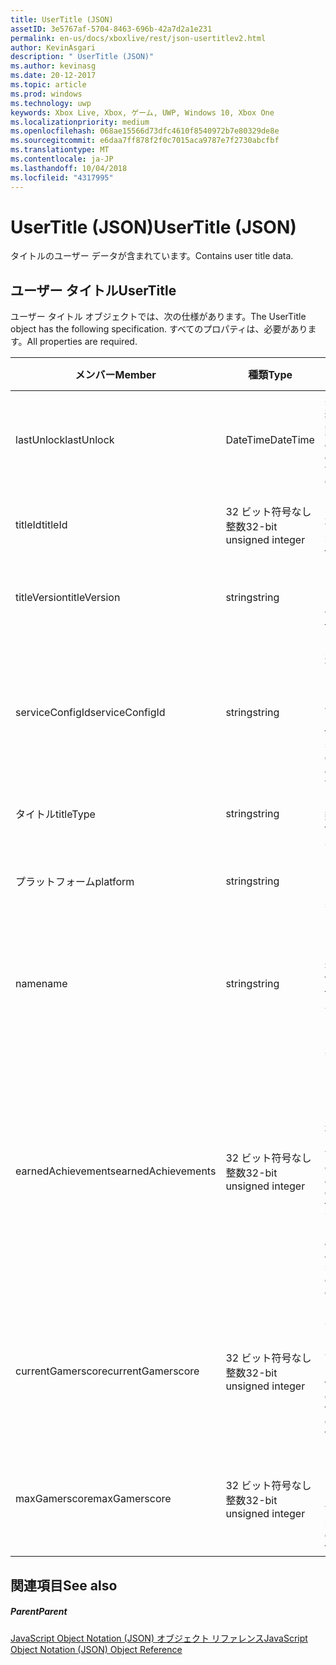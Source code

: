 ```yaml
---
title: UserTitle (JSON)
assetID: 3e5767af-5704-8463-696b-42a7d2a1e231
permalink: en-us/docs/xboxlive/rest/json-usertitlev2.html
author: KevinAsgari
description: " UserTitle (JSON)"
ms.author: kevinasg
ms.date: 20-12-2017
ms.topic: article
ms.prod: windows
ms.technology: uwp
keywords: Xbox Live, Xbox, ゲーム, UWP, Windows 10, Xbox One
ms.localizationpriority: medium
ms.openlocfilehash: 068ae15566d73dfc4610f8540972b7e80329de8e
ms.sourcegitcommit: e6daa7ff878f2f0c7015aca9787e7f2730abcfbf
ms.translationtype: MT
ms.contentlocale: ja-JP
ms.lasthandoff: 10/04/2018
ms.locfileid: "4317995"
---
```

# <a name="usertitle-json"></a><span data-ttu-id="88472-104">UserTitle (JSON)</span><span class="sxs-lookup"><span data-stu-id="88472-104">UserTitle (JSON)</span></span>
<span data-ttu-id="88472-105">タイトルのユーザー データが含まれています。</span><span class="sxs-lookup"><span data-stu-id="88472-105">Contains user title data.</span></span> 
<a id="ID4EN"></a>

 
## <a name="usertitle"></a><span data-ttu-id="88472-106">ユーザー タイトル</span><span class="sxs-lookup"><span data-stu-id="88472-106">UserTitle</span></span>
 
<span data-ttu-id="88472-107">ユーザー タイトル オブジェクトでは、次の仕様があります。</span><span class="sxs-lookup"><span data-stu-id="88472-107">The UserTitle object has the following specification.</span></span> <span data-ttu-id="88472-108">すべてのプロパティは、必要があります。</span><span class="sxs-lookup"><span data-stu-id="88472-108">All properties are required.</span></span>
 
| <span data-ttu-id="88472-109">メンバー</span><span class="sxs-lookup"><span data-stu-id="88472-109">Member</span></span>| <span data-ttu-id="88472-110">種類</span><span class="sxs-lookup"><span data-stu-id="88472-110">Type</span></span>| <span data-ttu-id="88472-111">説明</span><span class="sxs-lookup"><span data-stu-id="88472-111">Description</span></span>| 
| --- | --- | --- | 
| <span data-ttu-id="88472-112">lastUnlock</span><span class="sxs-lookup"><span data-stu-id="88472-112">lastUnlock</span></span>| <span data-ttu-id="88472-113">DateTime</span><span class="sxs-lookup"><span data-stu-id="88472-113">DateTime</span></span>| <span data-ttu-id="88472-114">実績が最後に獲得した時刻。</span><span class="sxs-lookup"><span data-stu-id="88472-114">The time an achievement was last earned.</span></span>| 
| <span data-ttu-id="88472-115">titleId</span><span class="sxs-lookup"><span data-stu-id="88472-115">titleId</span></span>| <span data-ttu-id="88472-116">32 ビット符号なし整数</span><span class="sxs-lookup"><span data-stu-id="88472-116">32-bit unsigned integer</span></span>| <span data-ttu-id="88472-117">タイトルの一意の識別子。</span><span class="sxs-lookup"><span data-stu-id="88472-117">The unique identifier for the title.</span></span>| 
| <span data-ttu-id="88472-118">titleVersion</span><span class="sxs-lookup"><span data-stu-id="88472-118">titleVersion</span></span>| <span data-ttu-id="88472-119">string</span><span class="sxs-lookup"><span data-stu-id="88472-119">string</span></span>| <span data-ttu-id="88472-120">タイトルのバージョンです。</span><span class="sxs-lookup"><span data-stu-id="88472-120">The version of the title.</span></span>| 
| <span data-ttu-id="88472-121">serviceConfigId</span><span class="sxs-lookup"><span data-stu-id="88472-121">serviceConfigId</span></span>| <span data-ttu-id="88472-122">string</span><span class="sxs-lookup"><span data-stu-id="88472-122">string</span></span>| <span data-ttu-id="88472-123">タイトルに関連付けられているプライマリ サービス構成のセットの ID です。</span><span class="sxs-lookup"><span data-stu-id="88472-123">ID of the primary service config set associated with the title.</span></span>| 
| <span data-ttu-id="88472-124">タイトル</span><span class="sxs-lookup"><span data-stu-id="88472-124">titleType</span></span>| <span data-ttu-id="88472-125">string</span><span class="sxs-lookup"><span data-stu-id="88472-125">string</span></span>| <span data-ttu-id="88472-126">タイトルの種類。</span><span class="sxs-lookup"><span data-stu-id="88472-126">The title type.</span></span>| 
| <span data-ttu-id="88472-127">プラットフォーム</span><span class="sxs-lookup"><span data-stu-id="88472-127">platform</span></span>| <span data-ttu-id="88472-128">string</span><span class="sxs-lookup"><span data-stu-id="88472-128">string</span></span>| <span data-ttu-id="88472-129">サポートされているプラットフォームです。</span><span class="sxs-lookup"><span data-stu-id="88472-129">The supported platform.</span></span>| 
| <span data-ttu-id="88472-130">name</span><span class="sxs-lookup"><span data-stu-id="88472-130">name</span></span>| <span data-ttu-id="88472-131">string</span><span class="sxs-lookup"><span data-stu-id="88472-131">string</span></span>| <span data-ttu-id="88472-132">このタイトルのテキストの名前。</span><span class="sxs-lookup"><span data-stu-id="88472-132">The text name of this title.</span></span> <span data-ttu-id="88472-133">最大長 22 です。</span><span class="sxs-lookup"><span data-stu-id="88472-133">Maximum length 22.</span></span>| 
| <span data-ttu-id="88472-134">earnedAchievements</span><span class="sxs-lookup"><span data-stu-id="88472-134">earnedAchievements</span></span>| <span data-ttu-id="88472-135">32 ビット符号なし整数</span><span class="sxs-lookup"><span data-stu-id="88472-135">32-bit unsigned integer</span></span>| <span data-ttu-id="88472-136">実績の数は、ロック解除した実績を含む、タイトルの獲得し、課題が正常に完了します。</span><span class="sxs-lookup"><span data-stu-id="88472-136">The number of achievements earned for the title, including unlocked achievements and successfully completed challenges.</span></span>| 
| <span data-ttu-id="88472-137">currentGamerscore</span><span class="sxs-lookup"><span data-stu-id="88472-137">currentGamerscore</span></span>| <span data-ttu-id="88472-138">32 ビット符号なし整数</span><span class="sxs-lookup"><span data-stu-id="88472-138">32-bit unsigned integer</span></span>| <span data-ttu-id="88472-139">このユーザーがこのタイトルでの原因の合計ゲーマー スコア。</span><span class="sxs-lookup"><span data-stu-id="88472-139">The total gamerscore this user has earned in this title.</span></span>| 
| <span data-ttu-id="88472-140">maxGamerscore</span><span class="sxs-lookup"><span data-stu-id="88472-140">maxGamerscore</span></span>| <span data-ttu-id="88472-141">32 ビット符号なし整数</span><span class="sxs-lookup"><span data-stu-id="88472-141">32-bit unsigned integer</span></span>| <span data-ttu-id="88472-142">このタイトルの合計の考えられるゲーマー スコア。</span><span class="sxs-lookup"><span data-stu-id="88472-142">The total possible gamerscore for this title.</span></span>| 
  
<a id="ID4EFE"></a>

 
## <a name="see-also"></a><span data-ttu-id="88472-143">関連項目</span><span class="sxs-lookup"><span data-stu-id="88472-143">See also</span></span>
 
<a id="ID4EHE"></a>

 
##### <a name="parent"></a><span data-ttu-id="88472-144">Parent</span><span class="sxs-lookup"><span data-stu-id="88472-144">Parent</span></span> 

[<span data-ttu-id="88472-145">JavaScript Object Notation (JSON) オブジェクト リファレンス</span><span class="sxs-lookup"><span data-stu-id="88472-145">JavaScript Object Notation (JSON) Object Reference</span></span>](atoc-xboxlivews-reference-json.md)

   